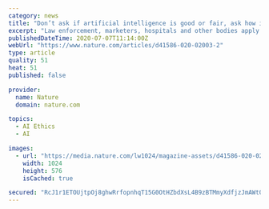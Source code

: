 ```yaml
---
category: news
title: "Don’t ask if artificial intelligence is good or fair, ask how it shifts power"
excerpt: "Law enforcement, marketers, hospitals and other bodies apply artificial intelligence (AI) to decide on matters such as who is profiled as a criminal, who is likely to buy what product at what price, who gets medical treatment and who gets hired."
publishedDateTime: 2020-07-07T11:14:00Z
webUrl: "https://www.nature.com/articles/d41586-020-02003-2"
type: article
quality: 51
heat: 51
published: false

provider:
  name: Nature
  domain: nature.com

topics:
  - AI Ethics
  - AI

images:
  - url: "https://media.nature.com/lw1024/magazine-assets/d41586-020-02003-2/d41586-020-02003-2_18150240.jpg"
    width: 1024
    height: 576
    isCached: true

secured: "RcJ1r1ETOUjtpOj8ghwRrfopnhqT15G0OtHZbdXsL4B9zBTMmyXdfjzJmAWt08yqrcuizor76M8dToDXPRVXwEz3SPiQRGAeVuoawjewh/5CbqTE44ObOJkRUM/EsqbsBdv9DpYvE4aa/F+OYyUvCTjlNs65OOoGRJhn3IJ5zNawW/rv94RtZtFEAErDo3uSYjtO3pzdB6XXRuPnD4vobsb/RP/v+l0QpTInPlB2P8n/gIg7nhv37Rhqt/zmXyAE28Nr3pExdxoVakrieVwoMH8PyvwKvvorH7qm6ne3GaZd6zjzi5EvcChm98HdhMywIv20d8SmdPEJRxCv763d9Q==;YDWikZMJu8GPiaTwTStlvg=="
---
```


